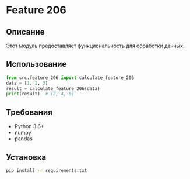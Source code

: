 # Feature 206
## Описание
Этот модуль предоставляет функциональность для обработки данных.
## Использование
```python
from src.feature_206 import calculate_feature_206
data = [1, 2, 3]
result = calculate_feature_206(data)
print(result)  # [2, 4, 6]
```
## Требования
- Python 3.6+
- numpy
- pandas
## Установка
```bash
pip install -r requirements.txt
```